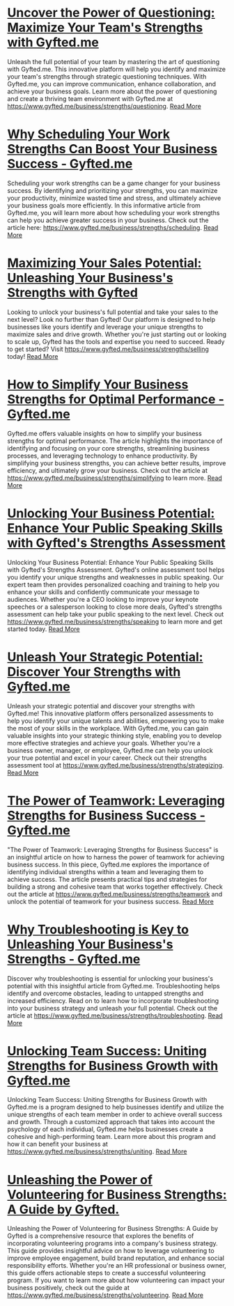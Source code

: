 # [Uncover the Power of Questioning: Maximize Your Team's Strengths with Gyfted.me](https://www.gyfted.me/business/strengths/questioning)

Unleash the full potential of your team by mastering the art of questioning with Gyfted.me. This innovative platform will help you identify and maximize your team's strengths through strategic questioning techniques. With Gyfted.me, you can improve communication, enhance collaboration, and achieve your business goals. Learn more about the power of questioning and create a thriving team environment with Gyfted.me at https://www.gyfted.me/business/strengths/questioning. [Read More](https://www.gyfted.me/business/strengths/questioning)

# [Why Scheduling Your Work Strengths Can Boost Your Business Success - Gyfted.me](https://www.gyfted.me/business/strengths/scheduling)

Scheduling your work strengths can be a game changer for your business success. By identifying and prioritizing your strengths, you can maximize your productivity, minimize wasted time and stress, and ultimately achieve your business goals more efficiently. In this informative article from Gyfted.me, you will learn more about how scheduling your work strengths can help you achieve greater success in your business. Check out the article here: https://www.gyfted.me/business/strengths/scheduling. [Read More](https://www.gyfted.me/business/strengths/scheduling)

# [Maximizing Your Sales Potential: Unleashing Your Business's Strengths with Gyfted](https://www.gyfted.me/business/strengths/selling)

Looking to unlock your business's full potential and take your sales to the next level? Look no further than Gyfted! Our platform is designed to help businesses like yours identify and leverage your unique strengths to maximize sales and drive growth. Whether you're just starting out or looking to scale up, Gyfted has the tools and expertise you need to succeed. Ready to get started? Visit https://www.gyfted.me/business/strengths/selling today! [Read More](https://www.gyfted.me/business/strengths/selling)

# [How to Simplify Your Business Strengths for Optimal Performance - Gyfted.me](https://www.gyfted.me/business/strengths/simplifying)

Gyfted.me offers valuable insights on how to simplify your business strengths for optimal performance. The article highlights the importance of identifying and focusing on your core strengths, streamlining business processes, and leveraging technology to enhance productivity. By simplifying your business strengths, you can achieve better results, improve efficiency, and ultimately grow your business. Check out the article at https://www.gyfted.me/business/strengths/simplifying to learn more. [Read More](https://www.gyfted.me/business/strengths/simplifying)

# [Unlocking Your Business Potential: Enhance Your Public Speaking Skills with Gyfted's Strengths Assessment](https://www.gyfted.me/business/strengths/speaking)

Unlocking Your Business Potential: Enhance Your Public Speaking Skills with Gyfted's Strengths Assessment. Gyfted's online assessment tool helps you identify your unique strengths and weaknesses in public speaking. Our expert team then provides personalized coaching and training to help you enhance your skills and confidently communicate your message to audiences. Whether you're a CEO looking to improve your keynote speeches or a salesperson looking to close more deals, Gyfted's strengths assessment can help take your public speaking to the next level. Check out https://www.gyfted.me/business/strengths/speaking to learn more and get started today. [Read More](https://www.gyfted.me/business/strengths/speaking)

# [Unleash Your Strategic Potential: Discover Your Strengths with Gyfted.me](https://www.gyfted.me/business/strengths/strategizing)

Unleash your strategic potential and discover your strengths with Gyfted.me! This innovative platform offers personalized assessments to help you identify your unique talents and abilities, empowering you to make the most of your skills in the workplace. With Gyfted.me, you can gain valuable insights into your strategic thinking style, enabling you to develop more effective strategies and achieve your goals. Whether you're a business owner, manager, or employee, Gyfted.me can help you unlock your true potential and excel in your career. Check out their strengths assessment tool at https://www.gyfted.me/business/strengths/strategizing. [Read More](https://www.gyfted.me/business/strengths/strategizing)

# [The Power of Teamwork: Leveraging Strengths for Business Success - Gyfted.me](https://www.gyfted.me/business/strengths/teamwork)

"The Power of Teamwork: Leveraging Strengths for Business Success" is an insightful article on how to harness the power of teamwork for achieving business success. In this piece, Gyfted.me explores the importance of identifying individual strengths within a team and leveraging them to achieve success. The article presents practical tips and strategies for building a strong and cohesive team that works together effectively. Check out the article at https://www.gyfted.me/business/strengths/teamwork and unlock the potential of teamwork for your business success. [Read More](https://www.gyfted.me/business/strengths/teamwork)

# [Why Troubleshooting is Key to Unleashing Your Business's Strengths - Gyfted.me](https://www.gyfted.me/business/strengths/troubleshooting)

Discover why troubleshooting is essential for unlocking your business's potential with this insightful article from Gyfted.me. Troubleshooting helps identify and overcome obstacles, leading to untapped strengths and increased efficiency. Read on to learn how to incorporate troubleshooting into your business strategy and unleash your full potential. Check out the article at https://www.gyfted.me/business/strengths/troubleshooting. [Read More](https://www.gyfted.me/business/strengths/troubleshooting)

# [Unlocking Team Success: Uniting Strengths for Business Growth with Gyfted.me](https://www.gyfted.me/business/strengths/uniting)

Unlocking Team Success: Uniting Strengths for Business Growth with Gyfted.me is a program designed to help businesses identify and utilize the unique strengths of each team member in order to achieve overall success and growth. Through a customized approach that takes into account the psychology of each individual, Gyfted.me helps businesses create a cohesive and high-performing team. Learn more about this program and how it can benefit your business at https://www.gyfted.me/business/strengths/uniting. [Read More](https://www.gyfted.me/business/strengths/uniting)

# [Unleashing the Power of Volunteering for Business Strengths: A Guide by Gyfted.](https://www.gyfted.me/business/strengths/volunteering)

Unleashing the Power of Volunteering for Business Strengths: A Guide by Gyfted is a comprehensive resource that explores the benefits of incorporating volunteering programs into a company's business strategy. This guide provides insightful advice on how to leverage volunteering to improve employee engagement, build brand reputation, and enhance social responsibility efforts. Whether you're an HR professional or business owner, this guide offers actionable steps to create a successful volunteering program.  If you want to learn more about how volunteering can impact your business positively, check out the guide at https://www.gyfted.me/business/strengths/volunteering. [Read More](https://www.gyfted.me/business/strengths/volunteering)

